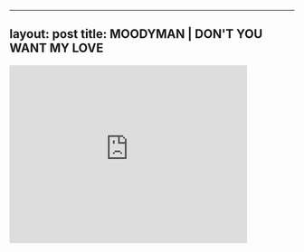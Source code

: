 

---
layout: post
title: MOODYMAN | DON'T YOU WANT MY LOVE
---


<iframe width="420" height="315" src="http://www.youtube.com/embed/v3xUeYuwmq8" frameborder="0" allowfullscreen></iframe>

